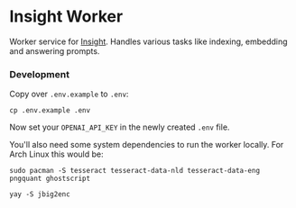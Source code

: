 
# Insight Worker

Worker service for [Insight](https://github.com/followthemoney/insight/).
Handles various tasks like indexing, embedding and answering prompts.

### Development

Copy over `.env.example` to `.env`:
```
cp .env.example .env
```

Now set your `OPENAI_API_KEY` in the newly created `.env` file.


You'll also need some system dependencies to run the worker locally. For Arch
Linux this would be:
```
sudo pacman -S tesseract tesseract-data-nld tesseract-data-eng pngquant ghostscript
```

```
yay -S jbig2enc
```
